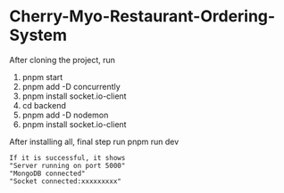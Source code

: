 # Cherry-Myo-Restaurant-Ordering-System
After cloning the project, run
1. pnpm start
2. pnpm add -D concurrently
3. pnpm install socket.io-client
4. cd backend
5. pnpm add -D nodemon
6. pnpm install socket.io-client

After installing all, final step run
pnpm run dev
```
If it is successful, it shows 
"Server running on port 5000"
"MongoDB connected"
"Socket connected:xxxxxxxxx"
```
